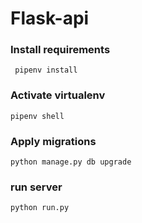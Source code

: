 # Flask-api

### Install requirements
``` pipenv install```

### Activate virtualenv
```pipenv shell```

### Apply migrations
```python manage.py db upgrade```

### run server
```python run.py```
